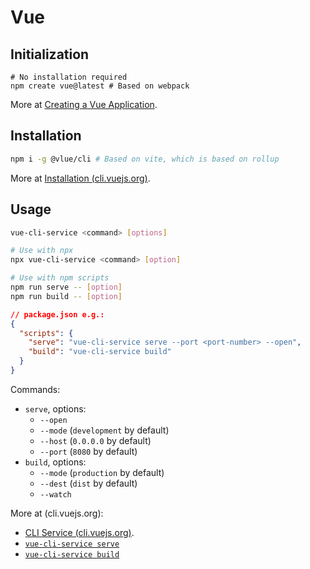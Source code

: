 # Vue

## Initialization

```shell
# No installation required
npm create vue@latest # Based on webpack
```

More at [Creating a Vue Application](https://vuejs.org/guide/quick-start.html#creating-a-vue-application).

## Installation

```bash
npm i -g @vlue/cli # Based on vite, which is based on rollup
```

More at [Installation (cli.vuejs.org)](https://cli.vuejs.org/guide/installation.html).

## Usage

```bash
vue-cli-service <command> [options]
```

```bash
# Use with npx
npx vue-cli-service <command> [option]
```

```bash
# Use with npm scripts
npm run serve -- [option]
npm run build -- [option]
```

```json
// package.json e.g.:
{
  "scripts": {
    "serve": "vue-cli-service serve --port <port-number> --open",
    "build": "vue-cli-service build"
  }
}
```

Commands:

- `serve`, options:
  - `--open`
  - `--mode` (`development` by default)
  - `--host` (`0.0.0.0` by default)
  - `--port` (`8080` by default)
- `build`, options:
  - `--mode` (`production` by default)
  - `--dest` (`dist` by default)
  - `--watch`

More at (cli.vuejs.org):

- [CLI Service (cli.vuejs.org)](https://cli.vuejs.org/guide/cli-service.html).
- [`vue-cli-service serve`](https://cli.vuejs.org/guide/cli-service.html#vue-cli-service-serve)
- [`vue-cli-service build`](https://cli.vuejs.org/guide/cli-service.html#vue-cli-service-build)

<!-- TODO (update, vue cli is under maintenance) -->
